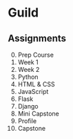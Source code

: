 # Guild

## Assignments

0. Prep Course
  1. Week 1
  2. Week 2
1. Python
2. HTML & CSS
3. JavaScript
4. Flask
5. Django
6. Mini Capstone
7. Profile
8. Capstone
